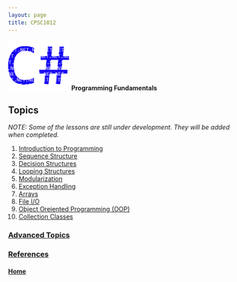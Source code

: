 ```yaml
---
layout: page
title: CPSC1012
---
```

![cpsc1012-icon.png](cpsc1012-icon.png) **Programming Fundamentals**

## Topics
_NOTE: Some of the lessons are still under development. They will be added when completed._
1. [Introduction to Programming](01-intro-to-programming/)
2. [Sequence Structure](02-sequence/)
3. [Decision Structures](03-decisions/)
4. [Looping Structures](04-looping/)
5. [Modularization](05-modules/)
6. [Exception Handling](06-exceptions/)
7. [Arrays](07-arrays/)
8. [File I/O](08-file-io/)
9. [Object Oreiented Programming (OOP)](09-oop/)
10. [Collection Classes](10-collection-classes/)

### [Advanced Topics](advanced-topics/index.md)
### [References](references/)

#### [Home](../)

